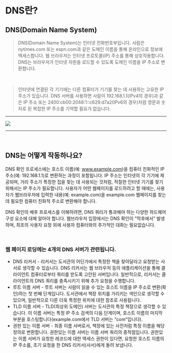 
# DNS란?
## DNS(Domain Name System)

>DNS(Domain Name System)는 인터넷 전화번호부입니다. 사람은 nytimes.com 또는 espn.com과 같은 도메인 이름을 통해 온라인으로 정보에 액세스합니다. 웹 브라우저는 인터넷 프로토콜(IP) 주소를 통해 상호작용합니다. DNS는 브라우저가 인터넷 자원을 로드할 수 있도록 도메인 이름을 IP 주소로 변환합니다.

<br>

>인터넷에 연결된 각 기기에는 다른 컴퓨터가 기기를 찾는 데 사용하는 고유한 IP 주소가 있습니다. DNS 서버를 사용하면 사람이 192.168.1.1(IPv4의 경우)과 같은 IP 주소 또는 2400:cb00:2048:1::c629:d7a2(IPv6의 경우)처럼 영문과 숫자로 된 복잡한 IP 주소를 기억할 필요가 없습니다.

--------

![](https://www.cloudflare.com/img/learning/dns/what-is-dns/theinternet-dns.svg)

----
<br>

## DNS는 어떻게 작동하나요?

DNS 확인 프로세스에는 호스트 이름(예: www.example.com)을 컴퓨터 친화적인 IP 주소(예: 192.168.1.1)로 변환하는 과정이 포함됩니다. IP 주소는 인터넷의 각 기기에 제공되며, 거리 주소가 특정한 집을 찾는 데 사용되는 것처럼, 적절한 인터넷 기기를 찾기 위해서는 IP 주소가 필요합니다. 사용자가 어떤 웹페이지를 로드하려고 할 때에는, 사용자가 웹브라우저에 입력한 내용(예: example.com)을 example.com 웹페이지를 찾는 데 필요한 컴퓨터 친화적 주소로 변환해야 합니다.

DNS 확인의 배후 프로세스를 이해하려면, DNS 쿼리가 통과해야 하는 다양한 하드웨어 구성 요소에 대해 알아야 합니다. 웹브라우저 입장에서는 DNS 확인이 "막후에서" 발생하며, 최초의 사용자 요청 외에 사용자 컴퓨터와의 추가적인 대화는 필요없습니다.

<br>

### 웹 페이지 로딩에는 4개의 DNS 서버가 관련됩니다.
- DNS 리커서 - 리커서는 도서관의 어딘가에서 특정한 책을 찾아달라고 요청받는 사서로 생각할 수 있습니다. DNS 리커서는 웹 브라우저 등의 애플리케이션을 통해 클라이언트 컴퓨터로부터 쿼리를 받도록 고안된 서버입니다. 일반적으로, 리커서는 클라이언트의 DNS 쿼리를 충족시키기 위해 추가 요청을 수행합니다.
- 루트 이름 서버 - 루트 서버는 사람이 읽을 수 있는 호스트 이름을 IP 주소로 변환(확인)하는 첫 번째 단계입니다. 도서관에서 책장 위치를 가리키는 색인으로 생각할 수 있으며, 일반적으로 다른 더욱 특정한 위치에 대한 참조로 사용됩니다.
- TLD 이름 서버 - TLD(최상위 도메인) 서버는 도서관의 특정 책장으로 생각할 수 있습니다. 이 이름 서버는 특정 IP 주소 검색의 다음 단계이며, 호스트 이름의 마지막 부분을 호스팅합니다(example.com에서 TLD 서버는 “com”입니다).
- 권한 있는 이름 서버 - 최종 이름 서버로서, 책장에 있는 사전처럼 특정 이름을 해당 정의로 변환합니다. 권한있는 이름 서버는 이름 서버 쿼리의 종착점입니다. 권한있는 이름 서버가 요청한 레코드에 대한 액세스 권한이 있다면, 요청한 호스트 이름의 IP 주소를, 초기 요청을 한 DNS 리커서(사서)에게 돌려 보냅니다.